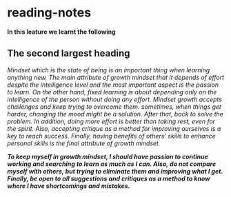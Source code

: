 # reading-notes
**In this leature we learnt the following** 

## The second largest heading

*Mindset which is the state of being is an important thing when learning anything new. The main attribute of growth mindset that it depends of effort despite the intelligence level and the most important aspect is the passion to learn. On the other hand, fixed learning is about depending only on the intelligence of the person without doing any effort. Mindset growth accepts challenges and keep trying to overcome them. sometimes, when things get harder, changing the mood might be a solution. After that, back to solve the problem. In addition, doing more effort is better than taking rest, even for the spirit.  Also, accepting critique as a method for improving ourselves is a key to reach success. Finally, having benefits of others’ skills to enhance personal skills is the final attribute of growth mindset.*

***To keep myself in growth mindset, I should have passion to continue working and searching to learn as much as I can. Also, do not compare myself with others, but trying to eliminate them and improving what I get. Finally, be open to all suggestions and critiques as a method to know where I have shortcomings and mistakes.***





